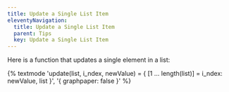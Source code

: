 ```yaml
---
title: Update a Single List Item
eleventyNavigation:
  title: Update a Single List Item
  parent: Tips
  key: Update a Single List Item
---
```


Here is a function that updates a single element in a list:

{% textmode
'update(list, i_ndex, newValue) = { [1 ... length(list)] = i_ndex: newValue, list }', '{ graphpaper: false }'
%}

